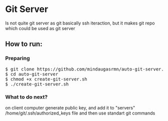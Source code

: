 <h1>Git Server</h1>
Is not quite git server as git basically ssh iteraction, but it makes git repo which could be used as git server
<br />
<h2>How to run:</h2>
<h3>Preparing</h3>
<pre>
$ git clone https://github.com/mindaugasrmn/auto-git-server.git
$ cd auto-git-server
$ chmod +x create-git-server.sh
$ ./create-git-server.sh
</pre>

<h3>What to do next?</h3>
on client computer generate public key, and add it to "servers" /home/git/.ssh/authorized_keys file
and then use standart git commands
